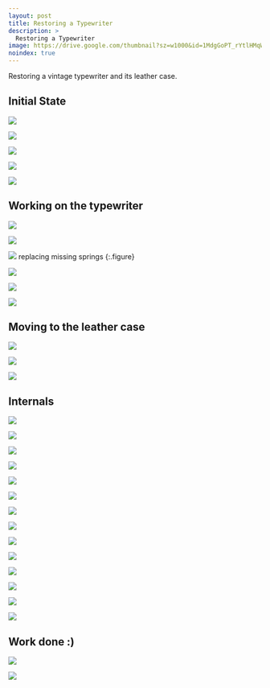 ```yaml
---
layout: post
title: Restoring a Typewriter
description: >
  Restoring a Typewriter
image: https://drive.google.com/thumbnail?sz=w1000&id=1MdgGoPT_rYtlHMqWZT63o1LeF4rBS2wh
noindex: true
---
```


Restoring a vintage typewriter and its leather case.

## Initial State

![](https://drive.google.com/thumbnail?sz=w1000&id=1JL7K8qOjy_Mkh_C5zVMGyH3MU0PIyFM9)

![](https://drive.google.com/thumbnail?sz=w1000&id=19bMYgb3dtGn8J2SR5pyVLLzEIpj6Q0ct)

![](https://drive.google.com/thumbnail?sz=w1000&id=1VRCZHs7xOecXyNBk1qCuYi8uFGRqvfIa)

![](https://drive.google.com/thumbnail?sz=w1000&id=1IflsXNx_L2LE1OWH_YDAXxDUoAiLHUKg)

![](https://drive.google.com/thumbnail?sz=w1000&id=1WCw9jbvg9YWYBvC864kwbsiPhVNHHcC_)

## Working on the typewriter

![](https://drive.google.com/thumbnail?sz=w1000&id=1ymTGFsAZynxvZPlVFdFp0i4i-wu1YTu6)

![](https://drive.google.com/thumbnail?sz=w1000&id=1MdgGoPT_rYtlHMqWZT63o1LeF4rBS2wh)

![](https://drive.google.com/thumbnail?sz=w1000&id=1qbh3gHIgvofQXmTbna8UpmuZ52PZmgmQ)
replacing missing springs
{:.figure}

![](https://drive.google.com/thumbnail?sz=w1000&id=1TUTsUaHUeYBlpf6vd0Jcs2tl9gCehTxI)

![](https://drive.google.com/thumbnail?sz=w1000&id=1vm-hmbNmvYYy_MUAW83vUlurna1XS8A9)

![](https://drive.google.com/thumbnail?sz=w1000&id=1b5nm8xNGPl7gGGmgrqc-KOqWn6bWrUpw)

## Moving to the leather case 

![](https://drive.google.com/thumbnail?sz=w1000&id=19VwdlsnSssI_8-6kwbi1nhvqcteSRno3)

![](https://drive.google.com/thumbnail?sz=w1000&id=1GvWqKKxvzi2opG9MZ2yKLvAWdssg8Ag2)

![](https://drive.google.com/thumbnail?sz=w1000&id=14oevyPu149ZtDpnds1r7q6AbpQbe-ika)

## Internals

![](https://drive.google.com/thumbnail?sz=w1000&id=1f1-f9lcR2aDavBV4SO49NozJzjDT-LYo)

![](https://drive.google.com/thumbnail?sz=w1000&id=1j-ext1g01t7A5D7Oe4AIGt2cYUq_X1GD)

![](https://drive.google.com/thumbnail?sz=w1000&id=1F8BvH02CgoKz5zXg-umhPdtBiz3u-DJ_)

![](https://drive.google.com/thumbnail?sz=w1000&id=1bSKKCzSWb9IJE7OBwYgiZMOPxxW4ro0B)

![](https://drive.google.com/thumbnail?sz=w1000&id=11iCUK_dINyruo8_TgFuASCcSue55NCsl)

![](https://drive.google.com/thumbnail?sz=w1000&id=1WLDqe1arhdNtAGj3dSOzo2GVmAmA_cDu)

![](https://drive.google.com/thumbnail?sz=w1000&id=17lEVNIcJgqn09HJC1u8IjNgahcSfXIJF)

![](https://drive.google.com/thumbnail?sz=w1000&id=1auz2SxzBMPx9-BMeFwOUHvrWLbfEHjDj)

![](https://drive.google.com/thumbnail?sz=w1000&id=18V_dAm-_d68mwf-Dc-AX_O6xol2qxt2S)

![](https://drive.google.com/thumbnail?sz=w1000&id=11IQzKhKWEfllW1km5UtFwivgUIdL-bkU)

![](https://drive.google.com/thumbnail?sz=w1000&id=1g9cGbhqJaxQ1E-Vnr_bSIMRRZLAXpSsY)

![](https://drive.google.com/thumbnail?sz=w1000&id=1VzmpSHMoJNNBNfO4RBPPo9W-ZW7lchZ1)

![](https://drive.google.com/thumbnail?sz=w1000&id=1nRxgaKO5n-0CJhCcruMQsJ-WftNcP0RN)

![](https://drive.google.com/thumbnail?sz=w1000&id=1zoA4cdF7_No_9ZVbioCiXmQolsHHUBwO)

## Work done :)

![](https://drive.google.com/thumbnail?sz=w1000&id=1P2cX1aAqSrW1Cq9Ruble95jM33YmV7-7)

![](https://drive.google.com/thumbnail?sz=w1000&id=1OP5GGZ-Po-kLPTWU15LN10JOdlaje-tZ)

